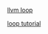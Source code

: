 [llvm loop](https://www.bilibili.com/video/BV1EC41137jK/?spm_id_from=333.337.search-card.all.click&vd_source=929f384075581b0b732288e593bb23b6)

[loop tutorial](https://github.com/kitbarton/llvm-project/pull/1)
